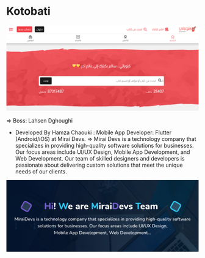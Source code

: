 # Kotobati

![](./assets/images/kotobati.png)

=> Boss: Lahsen Dghoughi

- Developed By Hamza Chaouki : Mobile App Developer: Flutter (Android/iOS) at Mirai Devs.
=>  Mirai Devs is a technology company that specializes in providing high-quality software solutions for businesses. Our focus areas include UI/UX Design, Mobile App Development, and Web Development. Our team of skilled designers and developers is passionate about delivering custom solutions that meet the unique needs of our clients.

![](./assets/images/miraidevs.png)
